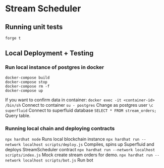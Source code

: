 # Stream Scheduler

## Running unit tests

`forge t`

## Local Deployment + Testing

### Run local instance of postgres in docker

```
docker-compose build
docker-compose stop
docker-compose rm -f
docker-compose up
```

If you want to confirm data in container:
`docker exec -it <container-id> /bin/sh` Connect to container
`su - postgres` Change as postgres user
`\c superfluid` Connect to superfluid database
`SELECT * FROM stream_orders;` Query table.

### Running local chain and deploying contracts

`npx hardhat node` Runs local blockchain instance
`npx hardhat run --network localhost scripts/deploy.js` Compiles, spins up Superfluid and deploys StreamScheduler contract
`npx hardhat run --network localhost scripts/index.js` Mock create stream orders for demo.
`npx hardhat run --network localhost scripts/bot.js` Run bot

